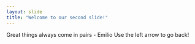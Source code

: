 ```yaml
---
layout: slide
title: "Welcome to our second slide!"
---
```

Great things always come in pairs - Emilio
Use the left arrow to go back!
